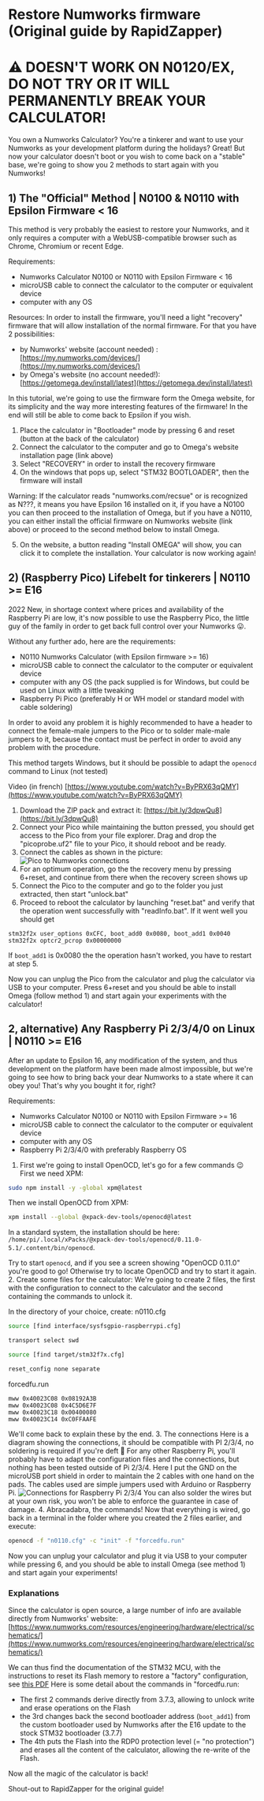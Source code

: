 # Restore Numworks firmware (Original guide by RapidZapper)

# ⚠️ DOESN'T WORK ON N0120/EX, DO NOT TRY OR IT WILL PERMANENTLY BREAK YOUR CALCULATOR!

You own a Numworks Calculator? You're a tinkerer and want to use your Numworks as your development platform during the holidays? Great! But now your calculator doesn't boot or you wish to come back on a "stable" base, we're going to show you 2 methods to start again with you Numworks!

## 1) The "Official" Method | N0100 & N0110 with Epsilon Firmware < 16

This method is very probably the easiest to restore your Numworks, and it only requires a computer with a WebUSB-compatible browser such as Chrome, Chromium or recent Edge.

Requirements:
- Numworks Calculator N0100 or N0110 with Epsilon Firmware < 16
- microUSB cable to connect the calculator to the computer or equivalent device
- computer with any OS

Resources:
In order to install the firmware, you'll need a light "recovery" firmware that will allow installation of the normal firmware.
For that you have 2 possibilities:
- by Numworks' website (account needed) : [https://my.numworks.com/devices/](https://my.numworks.com/devices/)
- by Omega's website (no account needed!): [https://getomega.dev/install/latest](https://getomega.dev/install/latest)

In this tutorial, we're going to use the firmware form the Omega website, for its simplicity and the way more interesting features of the firmware!
In the end will still be able to come back to Epsilon if you wish.

1. Place the calculator in "Bootloader" mode by pressing 6 and reset (button at the back of the calculator)
2. Connect the calculator to the computer and go to Omega's website installation page (link above)
3. Select "RECOVERY" in order to install the recovery firmware
4. On the windows that pops up, select "STM32 BOOTLOADER", then the firmware will install

Warning: If the calculator reads "numworks.com/recsue" or is recognized as N???, it means you have Epsilon 16 installed on it, if you have a N0100 you can then proceed to the installation of Omega, but if you have a N0110, you can either install the official firmware on Numworks website (link above) or proceed to the second method below to install Omega.

5. On the website, a button reading "Install OMEGA" will show, you can click it to complete the installation.
Your calculator is now working again!

## 2) (Raspberry Pico) Lifebelt for tinkerers | N0110 >= E16

2022 New, in shortage context where prices and availability of the Raspberry Pi are low, it's now possible to use the Raspberry Pico, the little guy of the family in order to get back full control over your Numworks 😛.

Without any further ado, here are the requirements:

- N0110 Numworks Calculator (with Epsilon firmware >= 16)
- microUSB cable to connect the calculator to the computer or equivalent device
- computer with any OS (the pack supplied is for Windows, but could be used on Linux with a little tweaking
- Raspberry Pi Pico (preferably H or WH model or standard model with cable soldering)

In order to avoid any problem it is highly recommended to have a header to connect the female-male jumpers to the Pico or to solder male-male jumpers to it, because the contact must be perfect in order to avoid any problem with the procedure.

This method targets Windows, but it should be possible to adapt the `openocd` command to Linux (not tested)

Video (in french)  [https://www.youtube.com/watch?v=ByPRX63qQMY](https://www.youtube.com/watch?v=ByPRX63qQMY)

1. Download the ZIP pack and extract it: [https://bit.ly/3dpwQu8](https://bit.ly/3dpwQu8)
2. Connect your Pico while maintaining the button pressed, you should get access to the Pico from your file explorer. Drag and drop the "picoprobe.uf2" file to your Pico, it should reboot and be ready.
3. Connect the cables as shown in the picture: ![Pico to Numworks connections](pico-connections.png)
4. For an optimum operation, go the the recovery menu by pressing 6+reset, and continue from there when the recovery screen shows up
5. Connect the Pico to the computer and go to the folder you just extracted, then start "unlock.bat"
6. Proceed to reboot the calculator by launching "reset.bat" and verify that the operation went successfully with "readInfo.bat". If it went well you should get
```
stm32f2x user_options 0xCFC, boot_add0 0x0080, boot_add1 0x0040
stm32f2x optcr2_pcrop 0x00000000
```
If `boot_add1` is 0x0080 the the operation hasn't worked, you have to restart at step 5.

Now you can unplug the Pico from the calculator and plug the calculator via USB to your computer. Press 6+reset and you should be able to install Omega (follow method 1) and start again your experiments with the calculator!

## 2, alternative) Any Raspberry Pi 2/3/4/0 on Linux | N0110 >= E16

After an update to Epsilon 16, any modification of the system, and thus development on the platform have been made almost impossible, but we're going to see how to bring back your dear Numworks to a state where it can obey you! That's why you bought it for, right?

Requirements:
- Numworks Calculator N0100 or N0110 with Epsilon Firmware >= 16
- microUSB cable to connect the calculator to the computer or equivalent device
- computer with any OS
- Raspberry Pi 2/3/4/0 with preferably Raspberry OS

1. First we're going to install OpenOCD, let's go for a few commands 😉
First we need XPM:
```bash
sudo npm install -y -global xpm@latest
```
Then we install OpenOCD from XPM:
```bash
xpm install --global @xpack-dev-tools/openocd@latest
```
In a standard system, the installation should be here: `/home/pi/.local/xPacks/@xpack-dev-tools/openocd/0.11.0-5.1/.content/bin/openocd`.

Try to start `openocd`, and if you see a screen showing "OpenOCD 0.11.0" you're good to go!
Otherwise try to locate OpenOCD and try to start it again.
2. Create some files for the calculator:
We're going to create 2 files, the first with the configuration to connect to the calculator and the second containing the commands to unlock it.

In the directory of your choice, create:
n0110.cfg
```bash
source [find interface/sysfsgpio-raspberrypi.cfg]

transport select swd

source [find target/stm32f7x.cfg]

reset_config none separate
```
forcedfu.run
```
mww 0x40023C08 0x08192A3B
mww 0x40023C08 0x4C5D6E7F
mww 0x40023C18 0x00400080
mww 0x40023C14 0xC0FFAAFE
```
We'll come back to explain these by the end.
3. The connections
Here is a diagram showing the connections, it should be compatible with PI 2/3/4, no soldering is required if you're deft 🙂
For any other Raspberry Pi, you'll probably have to adapt the configuration files and the connections, but nothing has been tested outside of Pi 2/3/4.
Here I put the GND on the microUSB port shield in order to maintain the 2 cables with one hand on the pads.
The cables used are simple jumpers used with Arduino or Raspberry Pi.
![Connections for Raspberry Pi 2/3/4](rpi-connections.png)
You can also solder the wires but at your own risk, you won't be able to enforce the guarantee in case of damage.
4. Abracadabra, the commands!
Now that everything is wired, go back in a terminal in the folder where you created the 2 files earlier, and execute:
```bash
openocd -f "n0110.cfg" -c "init" -f "forcedfu.run"
```
Now you can unplug your calculator and plug it via USB to your computer while pressing 6, and you should be able to install Omega (see method 1) and start again your experiments!

### Explanations
Since the calculator is open source, a large number of info are available directly from Numworks' website: [https://www.numworks.com/resources/engineering/hardware/electrical/schematics/](https://www.numworks.com/resources/engineering/hardware/electrical/schematics/)

We can thus find the documentation of the STM32 MCU, with the instructions to reset its Flash memory to restore a "factory" configuration, see [this PDF](https://www.numworks.com/resources/engineering/hardware/electrical/parts/stm32f730-arm-mcu-reference-manual-1b6e1356.pdf)
Here is some detail about the commands in "forcedfu.run:
- The first 2 commands derive directly from 3.7.3, allowing to unlock write and erase operations on the Flash
- the 3rd changes back the second bootloader address (`boot_add1`) from the custom bootloader used by Numworks after the E16 update to the stock STM32 bootloader (3.7.7)
- The 4th puts the Flash into the RDP0 protection level (= "no protection") and erases all the content of the calculator, allowing the re-write of the Flash.

Now all the magic of the calculator is back!

Shout-out to RapidZapper for the original guide!

